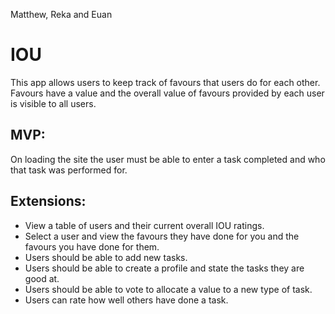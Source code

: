 Matthew, Reka and Euan

# IOU

This app allows users to keep track of favours that users do for each other. Favours have a value and the overall value of favours provided by each user is visible to all users.

## MVP:

On loading the site the user must be able to enter a task completed and who that task was performed for.

## Extensions:

- View a table of users and their current overall IOU ratings.
- Select a user and view the favours they have done for you and the favours you have done for them.
- Users should be able to add new tasks.
- Users should be able to create a profile and state the tasks they are good at.
- Users should be able to vote to allocate a value to a new type of task.
- Users can rate how well others have done a task.
